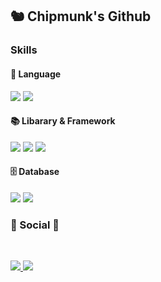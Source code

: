 <h2> 🐿 Chipmunk's Github </h2>

<h3> Skills </h3>

<h4> 🚩 Language </h4>
<p>
  <img src="https://img.shields.io/badge/TypeScript-3790AD?style=flat-square&logo=TypeScript&logoColor=blue"/>
  <img src="https://img.shields.io/badge/Java-007396?style=flat-square&logo=JAVA&logoColor=white"/>
</p>


<h4> 📚 Libarary & Framework </h4>
<p>
  <img src="https://img.shields.io/badge/Express-6DB33F?style=flat-square&amp;logo=express&amp;logoColor=red" />
  <img src="https://img.shields.io/badge/React-6DB33F?style=flat-square&amp;logo=React&amp;logoColor=blue" />
    <img src="https://img.shields.io/badge/Spring-6DB33F?style=flat-square&amp;logo=Spring&amp;logoColor=green" />
</p>

<h4> 🗄 Database </h4>
<p>
  <img src="https://img.shields.io/badge/mysql-6DB33F?style=flat-square&amp;logo=mysql&amp;logoColor=white" />
  <img src="https://img.shields.io/badge/mongoDB-6DB33F?style=flat-square&amp;logo=mongoDB&amp;logoColor=white" />
</p>

<h3><b>💌 Social 💌 </b></h3>
</br>
<p>
  <a href="mailto:devquokkajeong@gmail.com">
    <img src="https://img.shields.io/badge/Gmail-D14836?style=flat-square&logo=Gmail&logoColor=white&link=mailto:devquokkajeong@gmail.com"/>
  </a>
  <a href="https://chipmunk-dev.github.io/">
    <img src="http://img.shields.io/badge/Blog-20c997?style=flat-square&logo=Blog&link=https://chipmunk-dev.github.io"/>
  </a>
</p>

<!-- [![Solved.ac Profile](http://mazassumnida.wtf/api/v2/generate_badge?boj=devquokkajeong)](https://solved.ac/devquokkajeong/) -->

